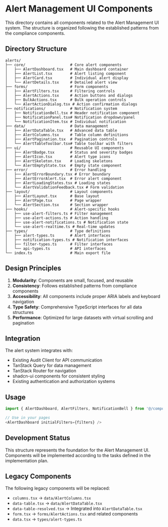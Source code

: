 # Alert Management UI Components

This directory contains all components related to the Alert Management UI system. The structure is organized following the established patterns from the compliance components.

## Directory Structure

```
alerts/
├── core/                    # Core alert components
│   ├── AlertDashboard.tsx   # Main dashboard container
│   ├── AlertList.tsx        # Alert listing component
│   ├── AlertCard.tsx        # Individual alert display
│   └── AlertDetails.tsx     # Detailed alert view
├── forms/                   # Form components
│   ├── AlertFilters.tsx     # Filtering controls
│   ├── AlertActions.tsx     # Action buttons and dialogs
│   ├── BulkActions.tsx      # Bulk operation controls
│   └── AlertActionDialog.tsx # Action confirmation dialogs
├── notifications/           # Notification system
│   ├── NotificationBell.tsx # Header notification component
│   ├── NotificationPanel.tsx# Notification dropdown/panel
│   └── NotificationItem.tsx # Individual notification
├── data/                    # Data management
│   ├── AlertDataTable.tsx   # Advanced data table
│   ├── AlertColumns.tsx     # Table column definitions
│   ├── AlertPagination.tsx  # Pagination controls
│   └── AlertTableToolbar.tsx# Table toolbar with filters
├── ui/                      # Reusable UI components
│   ├── AlertBadge.tsx       # Status and severity badges
│   ├── AlertIcon.tsx        # Alert type icons
│   ├── AlertSkeleton.tsx    # Loading skeletons
│   └── AlertEmptyState.tsx  # Empty state component
├── error/                   # Error handling
│   ├── AlertErrorBoundary.tsx # Error boundary
│   ├── AlertErrorAlert.tsx  # Error alert component
│   ├── AlertLoadingStates.tsx # Loading states
│   └── AlertValidationFeedback.tsx # Form validation
├── layout/                  # Layout components
│   ├── AlertLayout.tsx      # Base layout
│   ├── AlertPage.tsx        # Page wrapper
│   └── AlertSection.tsx     # Section wrapper
├── hooks/                   # Alert-specific hooks
│   ├── use-alert-filters.ts # Filter management
│   ├── use-alert-actions.ts # Action handling
│   ├── use-alert-notifications.ts # Notification state
│   └── use-alert-realtime.ts # Real-time updates
├── types/                   # Type definitions
│   ├── alert-types.ts       # Alert interfaces
│   ├── notification-types.ts # Notification interfaces
│   ├── filter-types.ts      # Filter interfaces
│   └── api-types.ts         # API interfaces
└── index.ts                 # Main export file
```

## Design Principles

1. **Modularity**: Components are small, focused, and reusable
2. **Consistency**: Follows established patterns from compliance components
3. **Accessibility**: All components include proper ARIA labels and keyboard navigation
4. **Type Safety**: Comprehensive TypeScript interfaces for all data structures
5. **Performance**: Optimized for large datasets with virtual scrolling and pagination

## Integration

The alert system integrates with:

- Existing Audit Client for API communication
- TanStack Query for data management
- TanStack Router for navigation
- shadcn-ui components for consistent styling
- Existing authentication and authorization systems

## Usage

```typescript
import { AlertDashboard, AlertFilters, NotificationBell } from '@/components/alerts'

// Use in your pages
<AlertDashboard initialFilters={filters} />
```

## Development Status

This structure represents the foundation for the Alert Management UI. Components will be implemented according to the tasks defined in the implementation plan.

## Legacy Components

The following legacy components will be replaced:

- `columns.tsx` → `data/AlertColumns.tsx`
- `data-table.tsx` → `data/AlertDataTable.tsx`
- `data-table-resolved.tsx` → Integrated into `AlertDataTable.tsx`
- `form.tsx` → `forms/AlertActions.tsx` and related components
- `data.tsx` → `types/alert-types.ts`
